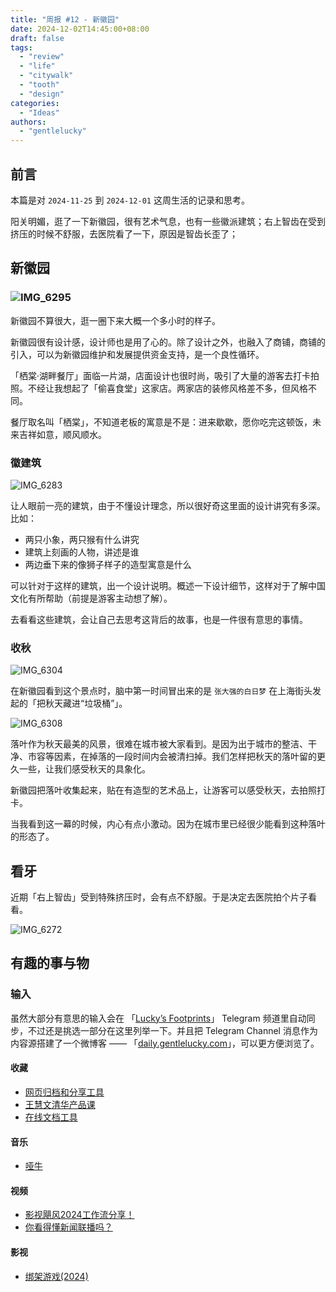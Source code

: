 ```yaml
---
title: "周报 #12 - 新徽园"
date: 2024-12-02T14:45:00+08:00
draft: false
tags: 
  - "review"
  - "life"
  - "citywalk"
  - "tooth"
  - "design"
categories: 
  - "Ideas"
authors:
  - "gentlelucky"
---
```


## 前言

本篇是对  `2024-11-25`  到  `2024-12-01`  这周生活的记录和思考。

阳关明媚，逛了一下新徽园，很有艺术气息，也有一些徽派建筑；右上智齿在受到挤压的时候不舒服，去医院看了一下，原因是智齿长歪了；

## 新徽园

### ![IMG_6295](https://image.gentlelucky.com/IMG_6295.jpg)

新徽园不算很大，逛一圈下来大概一个多小时的样子。

新徽园很有设计感，设计师也是用了心的。除了设计之外，也融入了商铺，商铺的引入，可以为新徽园维护和发展提供资金支持，是一个良性循环。

「栖棠·湖畔餐厅」面临一片湖，店面设计也很时尚，吸引了大量的游客去打卡拍照。不经让我想起了「偷喜食堂」这家店。两家店的装修风格差不多，但风格不同。

餐厅取名叫「栖棠」，不知道老板的寓意是不是：进来歇歇，愿你吃完这顿饭，未来吉祥如意，顺风顺水。

### 徽建筑

![IMG_6283](https://image.gentlelucky.com/IMG_6283.jpg)

让人眼前一亮的建筑，由于不懂设计理念，所以很好奇这里面的设计讲究有多深。比如：

- 两只小象，两只猴有什么讲究
- 建筑上刻画的人物，讲述是谁
- 两边垂下来的像狮子样子的造型寓意是什么

可以针对于这样的建筑，出一个设计说明。概述一下设计细节，这样对于了解中国文化有所帮助（前提是游客主动想了解）。

去看看这些建筑，会让自己去思考这背后的故事，也是一件很有意思的事情。

### 收秋

![IMG_6304](https://image.gentlelucky.com/IMG_6304.jpg)

在新徽园看到这个景点时，脑中第一时间冒出来的是 `张大强的白日梦` 在上海街头发起的「把秋天藏进“垃圾桶”」。

![IMG_6308](https://image.gentlelucky.com/IMG_6308.jpg)

落叶作为秋天最美的风景，很难在城市被大家看到。是因为出于城市的整洁、干净、市容等因素，在掉落的一段时间内会被清扫掉。我们怎样把秋天的落叶留的更久一些，让我们感受秋天的具象化。

新徽园把落叶收集起来，贴在有造型的艺术品上，让游客可以感受秋天，去拍照打卡。

当我看到这一幕的时候，内心有点小激动。因为在城市里已经很少能看到这种落叶的形态了。

## 看牙

近期「右上智齿」受到特殊挤压时，会有点不舒服。于是决定去医院拍个片子看看。

![IMG_6272](https://image.gentlelucky.com/IMG_6272.png)

## 有趣的事与物

### 输入

虽然大部分有意思的输入会在 「[Lucky’s Footprints](https://t.me/wxluckya)」 Telegram 频道里自动同步，不过还是挑选一部分在这里列举一下。并且把 Telegram Channel 消息作为内容源搭建了一个微博客 —— 「[daily.gentlelucky.com](https://daily.gentlelucky.com/)」，可以更方便浏览了。

#### 收藏

- [网页归档和分享工具](https://web-archive-docs.pages.dev/)
- [王慧文清华产品课](https://nanqiang.feishu.cn/wiki/wikcncDyFTq1agB5UaEZnUGZD4g)
- [在线文档工具](https://starlight.astro.build/getting-started/)

#### 音乐

- [哑牛](https://music.163.com/#/song?id=1834727583)

#### 视频

- [影视飓风2024工作流分享！](https://www.bilibili.com/video/av113559455471529/)
- [你看得懂新闻联播吗？](https://www.bilibili.com/video/av113468371898186/)

#### 影视

- [绑架游戏(2024)](https://movie.douban.com/subject/35007126/	)
